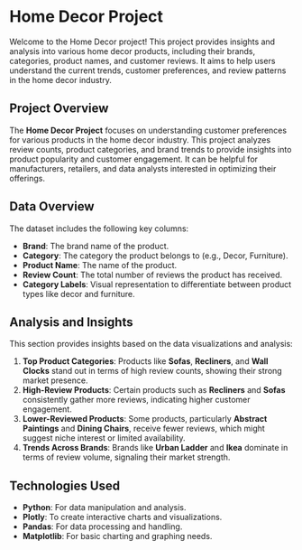 # Home Decor Project

Welcome to the Home Decor project! This project provides insights and analysis into various home decor products, including their brands, categories, product names, and customer reviews. It aims to help users understand the current trends, customer preferences, and review patterns in the home decor industry.

## Project Overview

The **Home Decor Project** focuses on understanding customer preferences for various products in the home decor industry. This project analyzes review counts, product categories, and brand trends to provide insights into product popularity and customer engagement. It can be helpful for manufacturers, retailers, and data analysts interested in optimizing their offerings.

## Data Overview

The dataset includes the following key columns:
- **Brand**: The brand name of the product.
- **Category**: The category the product belongs to (e.g., Decor, Furniture).
- **Product Name**: The name of the product.
- **Review Count**: The total number of reviews the product has received.
- **Category Labels**: Visual representation to differentiate between product types like decor and furniture.

## Analysis and Insights

This section provides insights based on the data visualizations and analysis:
1. **Top Product Categories**: Products like **Sofas**, **Recliners**, and **Wall Clocks** stand out in terms of high review counts, showing their strong market presence.
2. **High-Review Products**: Certain products such as **Recliners** and **Sofas** consistently gather more reviews, indicating higher customer engagement.
3. **Lower-Reviewed Products**: Some products, particularly **Abstract Paintings** and **Dining Chairs**, receive fewer reviews, which might suggest niche interest or limited availability.
4. **Trends Across Brands**: Brands like **Urban Ladder** and **Ikea** dominate in terms of review volume, signaling their market strength.

## Technologies Used

- **Python**: For data manipulation and analysis.
- **Plotly**: To create interactive charts and visualizations.
- **Pandas**: For data processing and handling.
- **Matplotlib**: For basic charting and graphing needs.
